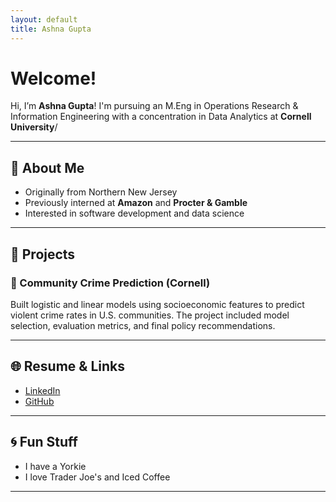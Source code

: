 ```yaml
---
layout: default
title: Ashna Gupta
---
```

# Welcome!

Hi, I’m **Ashna Gupta**! I'm pursuing an M.Eng in Operations Research & Information Engineering with a concentration in Data Analytics at **Cornell University**/

---

## 📌 About Me

- Originally from Northern New Jersey
- Previously interned at **Amazon** and **Procter & Gamble**
- Interested in software development and data science

---

## 💼 Projects

### 🔹 Community Crime Prediction (Cornell)
Built logistic and linear models using socioeconomic features to predict violent crime rates in U.S. communities. The project included model selection, evaluation metrics, and final policy recommendations.

---

## 🌐 Resume & Links

- [LinkedIn](https://www.linkedin.com/in/ashnagupta843) 
- [GitHub](https://github.com/ag843)

---

## 🌀 Fun Stuff

- I have a Yorkie
- I love Trader Joe's and Iced Coffee

---
